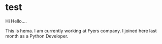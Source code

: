 # test
Hi Hello....

This is hema. I am currently working at Fyers company. I joined here last month as a Python Developer.
